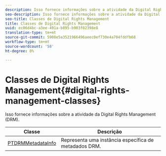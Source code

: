 ```yaml
---
description: Isso fornece informações sobre a atividade da Digital Rights Management (DRM).
seo-description: Isso fornece informações sobre a atividade da Digital Rights Management (DRM).
seo-title: Classes de Digital Rights Management
title: Classes de Digital Rights Management
uuid: ec06d4bc-a3ee-491a-b895-b903f02398e8
translation-type: tm+mt
source-git-commit: 5908e5a3521966496aeec0ef730e4a704fddfb68
workflow-type: tm+mt
source-wordcount: '58'
ht-degree: 0%

---
```



# Classes de Digital Rights Management{#digital-rights-management-classes}

Isso fornece informações sobre a atividade da Digital Rights Management (DRM).

| **Classe** | **Descrição** |
|---|---|
| [PTDRMMetadataInfo](https://help.adobe.com/en_US/primetime/api/psdk/appledoc/Classes/PTDRMMetadataInfo.html) | Representa uma instância específica de metadados DRM. |